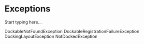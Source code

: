 # Exceptions

Start typing here...

DockableNotFoundException
DockableRegistrationFailureException
DockingLayoutException
NotDockedException

